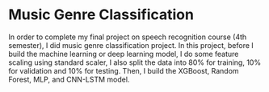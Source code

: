 <h1>Music Genre Classification</h1>
In order to complete my final project on speech recognition course (4th semester), I did music genre classification project. In this project, before I build the machine learning or deep learning model, I do some feature scaling using standard scaler, I also split the data into 80% for training, 10% for validation and 10% for testing. Then, I build the XGBoost, Random Forest, MLP, and CNN-LSTM model. <br>